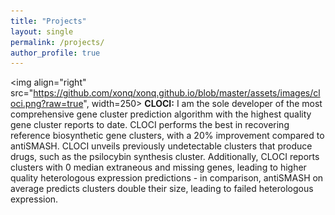 ```yaml
---
title: "Projects"
layout: single
permalink: /projects/
author_profile: true
---
```


<img align="right"
src="https://github.com/xonq/xonq.github.io/blob/master/assets/images/cloci.png?raw=true",
width=250> <b>CLOCI:</b> I am the sole developer of the most comprehensive gene cluster
prediction algorithm with the highest quality gene cluster reports to date. CLOCI performs
the best in recovering reference biosynthetic gene clusters, with a 20%
improvement compared to antiSMASH. CLOCI unveils previously undetectable
clusters that produce drugs, such as the psilocybin synthesis cluster.
Additionally, CLOCI reports clusters with 0 median extraneous and missing
genes, leading to higher quality heterologous expression predictions - in
comparison, antiSMASH on average predicts clusters double their size, leading
to failed heterologous expression. 
